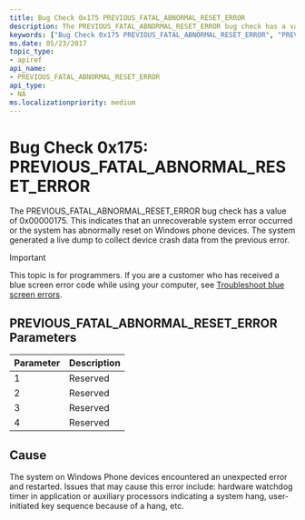 ```yaml
---
title: Bug Check 0x175 PREVIOUS_FATAL_ABNORMAL_RESET_ERROR
description: The PREVIOUS_FATAL_ABNORMAL_RESET_ERROR bug check has a value of 0x00000175.
keywords: ["Bug Check 0x175 PREVIOUS_FATAL_ABNORMAL_RESET_ERROR", "PREVIOUS_FATAL_ABNORMAL_RESET_ERROR"]
ms.date: 05/23/2017
topic_type:
- apiref
api_name:
- PREVIOUS_FATAL_ABNORMAL_RESET_ERROR
api_type:
- NA
ms.localizationpriority: medium
---
```


# Bug Check 0x175: PREVIOUS\_FATAL\_ABNORMAL\_RESET\_ERROR


The PREVIOUS\_FATAL\_ABNORMAL\_RESET\_ERROR bug check has a value of 0x00000175. This indicates that an unrecoverable system error occurred or the system has abnormally reset on Windows phone devices. The system generated a live dump to collect device crash data from the previous error.

> [!IMPORTANT]
> This topic is for programmers. If you are a customer who has received a blue screen error code while using your computer, see [Troubleshoot blue screen errors](https://www.windows.com/stopcode).


## PREVIOUS\_FATAL\_ABNORMAL\_RESET\_ERROR Parameters


| Parameter | Description |
|-----------|-------------|
| 1         | Reserved    |
| 2         | Reserved    |
| 3         | Reserved    |
| 4         | Reserved    |

 

## Cause

The system on Windows Phone devices encountered an unexpected error and restarted. Issues that may cause this error include: hardware watchdog timer in application or auxiliary processors indicating a system hang, user-initiated key sequence because of a hang, etc.

 

 




